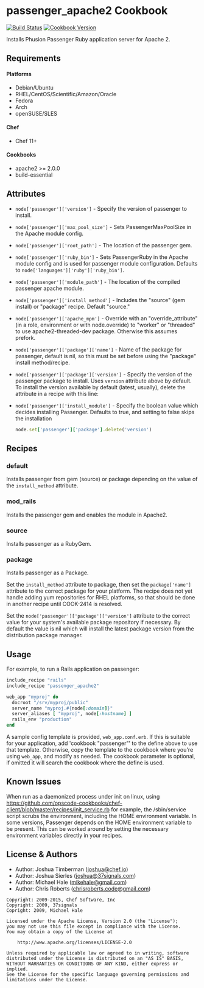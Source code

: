 passenger_apache2 Cookbook
==========================

[![Build Status](https://travis-ci.org/chef-cookbooks/passenger_apache2.svg?branch=master)](http://travis-ci.org/chef-cookbooks/passenger_apache2)
[![Cookbook Version](https://img.shields.io/cookbook/v/passenger_apache2.svg)](https://supermarket.chef.io/cookbooks/passenger_apache2)

Installs Phusion Passenger Ruby application server for Apache 2.


Requirements
------------
#### Platforms
- Debian/Ubuntu
- RHEL/CentOS/Scientific/Amazon/Oracle
- Fedora
- Arch
- openSUSE/SLES

#### Chef
- Chef 11+

#### Cookbooks
- apache2 >= 2.0.0
- build-essential


Attributes
----------
* `node['passenger']['version']` - Specify the version of passenger to install.
* `node['passenger']['max_pool_size']` - Sets PassengerMaxPoolSize in the Apache module config.
* `node['passenger']['root_path']` - The location of the passenger gem.
* `node['passenger']['ruby_bin']` - Sets PassengerRuby in the Apache module config and is used for passenger module configuration. Defaults to `node['languages']['ruby']['ruby_bin']`.
* `node['passenger']['module_path']` - The location of the compiled passenger apache module.
* `node['passenger']['install_method']` - Includes the "source" (gem install) or "package" recipe. Default "source."
* `node['passenger']['apache_mpm']` - Override with an "override_attribute" (in a role, environment or with node.override) to "worker" or "threaded" to use apache2-threaded-dev package. Otherwise this assumes prefork.
* `node['passenger']['package']['name']` - Name of the package for passenger, default is nil, so this must be set before using the "package" install method/recipe.
* `node['passenger']['package']['version']` - Specify the version of the passenger package to install. Uses `version` attribute above by default. To install the version available by default (latest, usually), delete the attribute in a recipe with this line:
* `node['passenger']['install_module']` - Specify the boolean value which decides installing Passenger. Defaults to true, and setting to false skips the installation

  ```ruby
  node.set['passenger']['package'].delete('version')
  ```


Recipes
-------

### default

Installs passenger from gem (source) or package depending on the value of the `install_method` attribute.

### mod_rails

Installs the passenger gem and enables the module in Apache2.

### source

Installs passenger as a RubyGem.

### package

Installs passenger as a Package.

Set the `install_method` attribute to package, then set the `package['name']` attribute to the correct package for your platform. The recipe does not yet handle adding yum repositories for RHEL platforms, so that should be done in another recipe until COOK-2414 is resolved.

Set the `node['passenger']['package']['version']` attribute to the correct value for your system's available package repository if necessary. By default the value is nil which will install the latest package version from the distribution package manager.


Usage
-----

For example, to run a Rails application on passenger:

```ruby
include_recipe "rails"
include_recipe "passenger_apache2"

web_app "myproj" do
  docroot "/srv/myproj/public"
  server_name "myproj.#{node[:domain]}"
  server_aliases [ "myproj", node[:hostname] ]
  rails_env "production"
end
```

A sample config template is provided, `web_app.conf.erb`. If this is suitable for your application, add 'cookbook "passenger"' to the define above to use that template. Otherwise, copy the template to the cookbook where you're using `web_app`, and modify as needed. The cookbook parameter is optional, if omitted it will search the cookbook where the define is used.

Known Issues
-----

When run as a daemonized process under init on linux, using
https://github.com/opscode-cookbooks/chef-client/blob/master/recipes/init_service.rb for example,
the /sbin/service script scrubs the environment, including the HOME environment variable.
In some versions, Passenger depends on the HOME environment variable to be present.
This can be worked around by setting the necessary environment variables directly in your recipes.

License & Authors
-----------------
- Author: Joshua Timberman (<joshua@chef.io>)
- Author: Joshua Sierles (<joshua@37signals.com>)
- Author: Michael Hale (<mikehale@gmail.com>)
- Author: Chris Roberts (<chrisroberts.code@gmail.com>)

```text
Copyright: 2009-2015, Chef Software, Inc
Copyright: 2009, 37signals
Copright: 2009, Michael Hale

Licensed under the Apache License, Version 2.0 (the "License");
you may not use this file except in compliance with the License.
You may obtain a copy of the License at

    http://www.apache.org/licenses/LICENSE-2.0

Unless required by applicable law or agreed to in writing, software
distributed under the License is distributed on an "AS IS" BASIS,
WITHOUT WARRANTIES OR CONDITIONS OF ANY KIND, either express or implied.
See the License for the specific language governing permissions and
limitations under the License.
```
